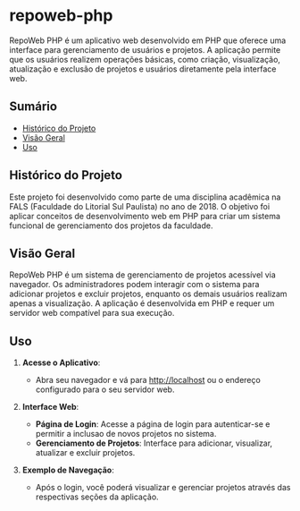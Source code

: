 # repoweb-php

RepoWeb PHP é um aplicativo web desenvolvido em PHP que oferece uma interface para gerenciamento de usuários e projetos. A aplicação permite que os usuários realizem operações básicas, como criação, visualização, atualização e exclusão de projetos e usuários diretamente pela interface web.

## Sumário

- [Histórico do Projeto](#histórico-do-projeto)
- [Visão Geral](#visão-geral)
- [Uso](#uso)

## Histórico do Projeto

Este projeto foi desenvolvido como parte de uma disciplina acadêmica na FALS (Faculdade do Litorial Sul Paulista) no ano de 2018. O objetivo foi aplicar conceitos de desenvolvimento web em PHP para criar um sistema funcional de gerenciamento dos projetos da faculdade.

## Visão Geral

RepoWeb PHP é um sistema de gerenciamento de projetos acessível via navegador. Os administradores podem interagir com o sistema para adicionar projetos e excluir projetos, enquanto os demais usuários realizam apenas a visualização. A aplicação é desenvolvida em PHP e requer um servidor web compatível para sua execução.

## Uso

1. **Acesse o Aplicativo**:
   - Abra seu navegador e vá para [http://localhost](http://localhost) ou o endereço configurado para o seu servidor web.

2. **Interface Web**:
   - **Página de Login**: Acesse a página de login para autenticar-se e permitir a inclusao de novos projetos no sistema.
   - **Gerenciamento de Projetos**: Interface para adicionar, visualizar, atualizar e excluir projetos.

3. **Exemplo de Navegação**:
   - Após o login, você poderá visualizar e gerenciar projetos através das respectivas seções da aplicação.